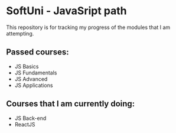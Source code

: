 # SoftUni - JavaSript path


This repository is for tracking my progress of the modules that I am attempting.

## Passed courses:
 - JS Basics
 - JS Fundamentals
 - JS Advanced
 - JS Applications

## Courses that I am currently doing:
- JS Back-end
- ReactJS
